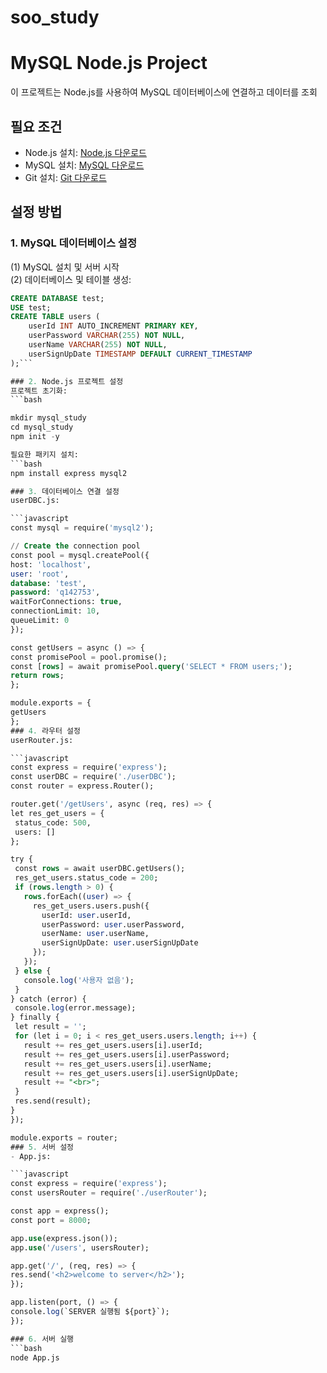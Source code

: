 # soo_study
# MySQL Node.js Project

이 프로젝트는 Node.js를 사용하여 MySQL 데이터베이스에 연결하고 데이터를 조회

## 필요 조건

- Node.js 설치: [Node.js 다운로드](https://nodejs.org/)
- MySQL 설치: [MySQL 다운로드](https://www.mysql.com/)
- Git 설치: [Git 다운로드](https://git-scm.com/)

## 설정 방법

### 1. MySQL 데이터베이스 설정

(1) MySQL 설치 및 서버 시작   
(2) 데이터베이스 및 테이블 생성:
   ```sql
   CREATE DATABASE test;
   USE test;
   CREATE TABLE users (
       userId INT AUTO_INCREMENT PRIMARY KEY,
       userPassword VARCHAR(255) NOT NULL,
       userName VARCHAR(255) NOT NULL,
       userSignUpDate TIMESTAMP DEFAULT CURRENT_TIMESTAMP
   );```

### 2. Node.js 프로젝트 설정
프로젝트 초기화:
```bash

mkdir mysql_study
cd mysql_study
npm init -y

필요한 패키지 설치:
```bash
npm install express mysql2

### 3. 데이터베이스 연결 설정
userDBC.js:

```javascript
const mysql = require('mysql2');

// Create the connection pool
const pool = mysql.createPool({
  host: 'localhost',
  user: 'root',
  database: 'test',
  password: 'q142753',
  waitForConnections: true,
  connectionLimit: 10,
  queueLimit: 0
});

const getUsers = async () => {
  const promisePool = pool.promise();
  const [rows] = await promisePool.query('SELECT * FROM users;');
  return rows;
};

module.exports = {
  getUsers
};
### 4. 라우터 설정
userRouter.js:

```javascript
const express = require('express');
const userDBC = require('./userDBC');
const router = express.Router();

router.get('/getUsers', async (req, res) => {
  let res_get_users = {
    status_code: 500,
    users: []
  };

  try {
    const rows = await userDBC.getUsers();
    res_get_users.status_code = 200;
    if (rows.length > 0) {
      rows.forEach((user) => {
        res_get_users.users.push({
          userId: user.userId,
          userPassword: user.userPassword,
          userName: user.userName,
          userSignUpDate: user.userSignUpDate
        });
      });
    } else {
      console.log('사용자 없음');
    }
  } catch (error) {
    console.log(error.message);
  } finally {
    let result = '';
    for (let i = 0; i < res_get_users.users.length; i++) {
      result += res_get_users.users[i].userId;
      result += res_get_users.users[i].userPassword;
      result += res_get_users.users[i].userName;
      result += res_get_users.users[i].userSignUpDate;
      result += "<br>";
    }
    res.send(result);
  }
});

module.exports = router;
### 5. 서버 설정
- App.js:

```javascript
const express = require('express');
const usersRouter = require('./userRouter');

const app = express();
const port = 8000;

app.use(express.json());
app.use('/users', usersRouter);

app.get('/', (req, res) => {
  res.send('<h2>welcome to server</h2>');
});

app.listen(port, () => {
  console.log(`SERVER 실행됨 ${port}`);
});

### 6. 서버 실행
```bash
node App.js
